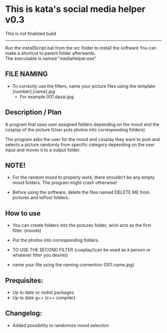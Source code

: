 # This is kata's social media helper v0.3 

This is not finalized build

-------------------------------------------------------------------------
Run the installScript.bat from the src folder to install the software 
You can make a shortcut to parent folder afterwards.                  
The executable is named "mediaHelper.exe"                             

## FILE NAMING
- To correctly use the filters, name your picture files using the template [number].[name].jpg
    - For example 001.dazai.jpg

## Description / Plan
A program that uses user assigned folders depending on the mood and the cosplay of the picture (User puts photos into corresponding folders).

The program asks the user for the mood and cosplay they want to post and selects a picture randomly from specific category depending on the user input and moves it to a output folder.

## NOTE!
- For the random mood to properly work, there shouldn't be any empty mood folders.
The program might crash otherwise!

- Before using the software, delete the files named DELETE ME from pictures and toPost folders..

## How to use
- You can create folders into the pictures folder, wich acts as the first filter. (moods)
- Put the photos into corresponding folders.

- TO USE THE SECOND FILTER (cosplay/(can be used as a person or whatever filter you desire))
 - name your file using the naming convention (001.name.jpg)


## Prequisites:
- Up to date vc redist packages
- Up to date g++ (c++ compiler)


## Changelog:
- Added possibility to randomize mood selection